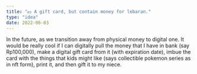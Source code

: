 ```yaml
---
title: "💵 A gift card, but contain money for lebaran."
type: "idea"
date: 2022-06-03
---
```


In the future, as we transition away from physical money to digital one. It would be really cool if I can digitally pull the money that I have in bank (say Rp100,000), make a digital gift card from it (with expiration date), imbue the card with the things that kids might like (says collectible pokemon series as in nft form), print it, and then gift it to my niece.
